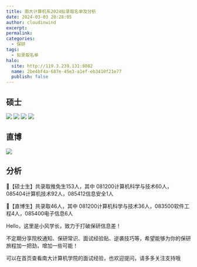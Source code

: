 ```yaml
---
title: 南大计算机系2024拟录取名单及分析
date: 2024-03-03 20:28:05
author: cloudinwind
excerpt: 
permalink: 
categories:
  - 保研
tags:
  - 拟录取名单
halo:
  site: http://119.3.239.131:8082
  name: 2be4bf4a-687e-45e3-a1ef-eb3410f21e77
  publish: false
---
```

## 硕士

![](https://pic.imgdb.cn/item/65587e83c458853aef4c7326.png)
![](https://pic.imgdb.cn/item/65587e84c458853aef4c7517.png)
![](https://pic.imgdb.cn/item/65587e84c458853aef4c7646.png)
![](https://pic.imgdb.cn/item/65587e84c458853aef4c7689.png)



## 直博

![](https://pic.imgdb.cn/item/65587e84c458853aef4c7805.png)

## 分析

🎉【硕士生】共录取推免生153人，其中 081200计算机科学与技术60人，085404计算机技术92人，085412信息安全1人

🎉【直博生】共录取46人，其中 081200计算机科学与技术36人，083500软件工程4人，085400电子信息6人

Hello，这里是小风学长，致力于打破保研信息差！

不定期分享院校通知、保研常识、面试经验贴、逆袭技巧等，希望能够为你的保研旅程加一把劲，增加一些可能！

可以在首页查看南大计算机学院的面试经验，也欢迎提问，请多多关注支持哦